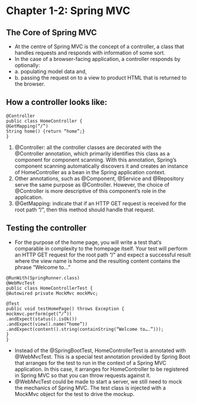 # Chapter 1-2: Spring MVC

## The Core of Spring MVC

- At the centre of Spring MVC is the concept of a controller, a class that handles requests and responds with information of some sort.
- In the case of a browser-facing application, a controller responds by optionally:
- a. populating model data and,
- b. passing the request on to a view to product HTML that is returned to the browser.

## How a controller looks like:

```
@Controller
public class HomeController {
@GetMapping(“/”)
String home() {return “home”;}
}

```

1. @Controller: all the controller classes are decorated with the @Controller annotation, which primarily identifies this class as a component for component scanning. With this annotation, Spring’s component scanning automatically discovers it and creates an instance of HomeController as a bean in the Spring application context.
2. Other annotations, such as @Component, @Service and @Repository serve the same purpose as @Controller. However, the choice of @Controller is more descriptive of this component’s role in the application.
3. @GetMapping: indicate that if an HTTP GET request is received for the root path “/”, then this method should handle that request.

## Testing the controller

- For the purpose of the home page, you will write a test that’s comparable in complexity to the homepage itself. Your test will perform an HTTP GET request for the root path “/” and expect a successful result where the view name is home and the resulting content contains the phrase “Welcome to…”

```
@RunWith(SpringRunner.class)
@WebMvcTest
public class HomeControllerTest {
@Autowired private MockMvc mockMvc;

@Test
public void testHomePage() throws Exception {
mockmvc.perform(get(“/”))
.andExpect(status().isOk())
.andExpect(view().name(“home”))
.andExpect(content().string(containString(“Welcome to….”)));
}
}
```

- Instead of the @SpringBootTest, HomeControllerTest is annotated with @WebMvcTest. This is a special test annotation provided by Spring Boot that arranges for the test to run in the context of a Spring MVC application. In this case, it arranges for HomeController to be registered in Spring MVC so that you can throw requests against it.
- @WebMvcTest could be made to start a server, we still need to mock the mechanics of Spring MVC. The test class is injected with a MockMvc object for the test to drive the mockup.
